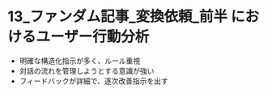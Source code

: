 # 13_ファンダム記事_変換依頼_前半 におけるユーザー行動分析

- 明確な構造化指示が多く、ルール重視
- 対話の流れを管理しようとする意識が強い
- フィードバックが詳細で、逐次改善指示を出す
